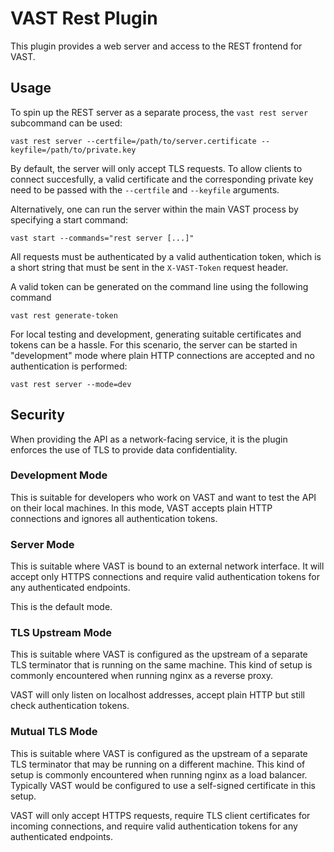 # VAST Rest Plugin

This plugin provides a web server and access to the REST frontend for VAST.

## Usage

To spin up the REST server as a separate process, the `vast rest server`
subcommand can be used:

    vast rest server --certfile=/path/to/server.certificate --keyfile=/path/to/private.key

By default, the server will only accept TLS requests. To allow clients to
connect succesfully, a valid certificate and the corresponding private key
need to be passed with the `--certfile` and `--keyfile` arguments.

Alternatively, one can run the server within the main VAST process by
specifying a start command:

    vast start --commands="rest server [...]"

All requests must be authenticated by a valid authentication token,
which is a short string that must be sent in the `X-VAST-Token` request
header.

A valid token can be generated on the command line using the following command

    vast rest generate-token

For local testing and development, generating suitable certificates and tokens
can be a hassle. For this scenario, the server can be started in "development"
mode where plain HTTP connections are accepted and no authentication is performed:

    vast rest server --mode=dev

## Security

When providing the API as a network-facing service, it is the plugin enforces the
use of TLS to provide data confidentiality.

### Development Mode

This is suitable for developers who work on VAST and want to test the
API on their local machines. In this mode, VAST accepts plain HTTP connections
and ignores all authentication tokens.


### Server Mode

This is suitable where VAST is bound to an external network interface.
It will accept only HTTPS connections and require valid authentication
tokens for any authenticated endpoints.

This is the default mode.


### TLS Upstream Mode

This is suitable where VAST is configured as the upstream of a separate
TLS terminator that is running on the same machine. This kind of setup
is commonly encountered when running nginx as a reverse proxy.

VAST will only listen on localhost addresses, accept plain HTTP but still
check authentication tokens.

### Mutual TLS Mode

This is suitable where VAST is configured as the upstream of a separate
TLS terminator that may be running on a different machine. This kind of
setup is commonly encountered when running nginx as a load balancer.
Typically VAST would be configured to use a self-signed certificate
in this setup.

VAST will only accept HTTPS requests, require TLS client certificates for
incoming connections, and require valid authentication tokens for any
authenticated endpoints.
